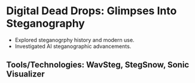 # Digital Dead Drops: Glimpses Into Steganography
* Explored steganogrphy history and modern use.
* Investigated AI steganographic advancements.
## Tools/Technologies: WavSteg, StegSnow, Sonic Visualizer
